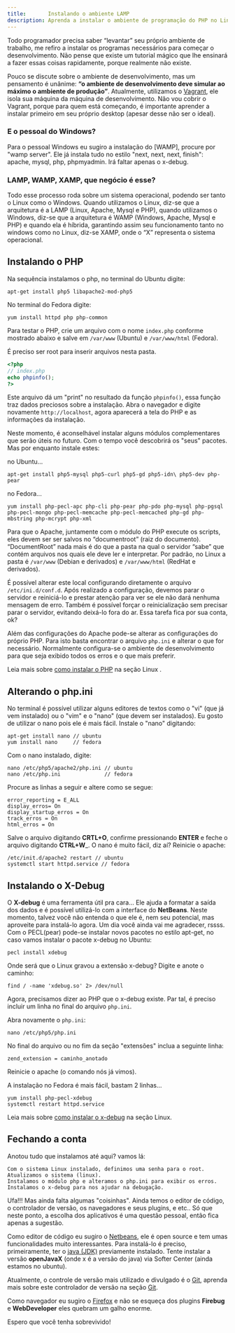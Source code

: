 ```yaml
---
title:       Instalando o ambiente LAMP
description: Aprenda a instalar o ambiente de programação do PHP no Linux
---
```


Todo programador precisa saber “levantar” seu próprio ambiente de trabalho, me refiro a instalar os programas necessários
para começar o desenvolvimento. Não pense que existe um tutorial mágico que lhe ensinará a fazer essas coisas rapidamente,
porque realmente não existe.

Pouco se discute sobre o ambiente de desenvolvimento, mas um pensamento é unânime: __“o ambiente de desenvolvimento deve
simular ao máximo o ambiente de produção”__. Atualmente, utilizamos o [Vagrant](https://www.vagrantup.com/), ele isola
sua máquina da máquina de desenvolvimento. Não vou cobrir o Vagrant, porque para quem está começando, é importante aprender
a instalar primeiro em seu próprio desktop (apesar desse não ser o ideal).


### E o pessoal do Windows?

Para o pessoal Windows eu sugiro a instalação do [WAMP], procure por "wamp server". Ele já instala tudo no estilo 
"next, next, next, finish": apache, mysql, php, phpmyadmin. Irá faltar apenas o x-debug.

### LAMP, WAMP, XAMP, que negócio é esse?

Todo esse processo roda sobre um sistema operacional, podendo ser tanto o Linux como o Windows. Quando utilizamos o Linux,
diz-se que a arquitetura é a LAMP (Linux, Apache, Mysql e PHP), quando utilizamos o Windows, diz-se que a arquitetura é
WAMP (Windows, Apache, Mysql e PHP) e quando ela é híbrida, garantindo assim seu funcionamento tanto no windows como no
Linux, diz-se XAMP, onde o “X” representa o sistema operacional.


Instalando o PHP
---

Na sequência instalamos o php, no terminal do Ubuntu digite:

    apt-get install php5 libapache2-mod-php5

No terminal do Fedora digite:

    yum install httpd php php-common

Para testar o PHP, crie um arquivo com o nome `index.php` conforme mostrado abaixo e salve em `/var/www` (Ubuntu) e
`/var/www/html` (Fedora).

É preciso ser root para inserir arquivos nesta pasta.

```php
<?php
// index.php
echo phpinfo(); 
?>
```

Este arquivo dá um "print" no resultado da função `phpinfo()`, essa função traz dados preciosos sobre a instalação. Abra
o navegador e digite novamente `http://localhost`, agora aparecerá a tela do PHP e as informações da instalação.

Neste momento, é aconselhável instalar alguns módulos complementares que serão úteis no futuro. Com o tempo você descobrirá
os "seus" pacotes. Mas por enquanto instale estes:

no Ubuntu...

    apt-get install php5-mysql php5-curl php5-gd php5-idn\ php5-dev php-pear

no Fedora...

    yum install php-pecl-apc php-cli php-pear php-pdo php-mysql php-pgsql php-pecl-mongo php-pecl-memcache php-pecl-memcached php-gd php-mbstring php-mcrypt php-xml

Para que o Apache, juntamente com o módulo do PHP execute os scripts, eles devem ser ser salvos no “documentroot”
(raiz do documento). “DocumentRoot” nada mais é do que a pasta na qual o servidor “sabe” que contém arquivos nos quais 
ele deve ler e interpretar. Por padrão, no Linux a pasta é `/var/www` (Debian e derivados) e `/var/www/html` (RedHat e derivados).

É possível alterar este local configurando diretamente o arquivo `/etc/ini.d/conf.d`. Após realizado a configuração,
devemos parar o servidor e reiniciá-lo e prestar atenção para ver se ele não dará nenhuma mensagem de erro. Também é 
possível forçar o reinicialização sem precisar parar o servidor, evitando deixá-lo fora do ar. Essa tarefa fica por sua
conta, ok?

Além das configurações do Apache pode-se alterar as configurações do próprio PHP. Para isto basta encontrar o arquivo
`php.ini` e alterar o que for necessário. Normalmente configura-se o ambiente de desenvolvimento para que seja exibido 
todos os erros e o que mais preferir.

Leia mais sobre [como instalar o PHP](/linux/cookbook/php/) na seção Linux .



Alterando o php.ini
---

No terminal é possível utilizar alguns editores de textos como o "vi" (que já vem instalado) ou o "vim" e o "nano" 
(que devem ser instalados). Eu gosto de utilizar o nano pois ele é mais fácil. Instale o "nano" digitando:

    apt-get install nano // ubuntu
    yum install nano     // fedora

Com o nano instalado, digite:

    nano /etc/php5/apache2/php.ini // ubuntu
    nano /etc/php.ini              // fedora

Procure as linhas a seguir e altere como se segue:

    error_reporting = E_ALL
    display_erros= On
    display_startup_erros = On
    track_erros = On
    html_erros = On

Salve o arquivo digitando __CRTL+O__, confirme pressionando __ENTER__ e feche o arquivo digitando __CTRL+W___. O nano é 
muito fácil, diz aí? Reinicie o apache:

    /etc/init.d/apache2 restart // ubuntu
    systemctl start httpd.service // fedora



Instalando o X-Debug
---

O __X-debug__ é uma ferramenta útil pra cara... Ele ajuda a formatar a saída dos dados e é possível utilizá-lo com a 
interface do __NetBeans__. Neste momento, talvez você não entenda o que ele é, nem seu potencial, mas aproveite para 
instalá-lo agora. Um dia você ainda vai me agradecer, rssss. Com o PECL(pear) pode-se instalar novos pacotes no estilo
apt-get, no caso vamos instalar o pacote x-debug no Ubuntu:

    pecl install xdebug

Onde será que o Linux gravou a extensão x-debug? Digite e anote o caminho:

    find / -name 'xdebug.so' 2> /dev/null

Agora, precisamos dizer ao PHP que o x-debug existe. Par tal, é preciso incluir um linha no final do arquivo `php.ini`. 

Abra novamente o `php.ini`:

    nano /etc/php5/php.ini

No final do arquivo ou no fim da seção "extensões" inclua a seguinte linha:

    zend_extension = caminho_anotado

Reinicie o apache (o comando nós já vimos).

A instalação no Fedora é mais fácil, bastam 2 linhas...

    yum install php-pecl-xdebug
    systemctl restart httpd.service

Leia mais sobre [como instalar o x-debug](/linux/cookbook/xdebug/) na seção Linux.







Fechando a conta
---

Anotou tudo que instalamos até aqui? vamos lá:

    Com o sistema Linux instalado, definimos uma senha para o root.
    Atualizamos o sistema (linux).
    Instalamos o módulo php e alteramos o php.ini para exibir os erros.
    Instalamos o x-debug para nos ajudar na debugação.

Ufa!!! Mas ainda falta algumas "coisinhas". Ainda temos o editor de código, o controlador de versão, os navegadores e 
seus plugins, e etc.. Só que neste ponto, a escolha dos aplicativos é uma questão pessoal, então fica apenas a sugestão.

Como editor de código eu sugiro o [Netbeans](/linux/cookbook/netbeans/), ele é open source e tem umas funcionalidades 
muito interessantes. Para instalá-lo é preciso, primeiramente, ter o [java (JDK)](http://www.devfuria.com.br/linux/cookbook/java/)
previamente instalado. Tente instalar a versão __openJavaX__ (onde x é a versão do java) via Softer Center (ainda estamos
 no ubuntu). 

Atualmente, o controle de versão mais utilizado e divulgado é o [Git](http://git-scm.com/ "link-externo"), aprenda mais
sobre este controlador de versão na seção [Git](/git/).

Como navegador eu sugiro o [Firefox](/linux/cookbook/firefox/) e não se esqueça dos plugins __Firebug__ e __WebDeveloper__
eles quebram um galho enorme.

Espero que você tenha sobrevivido!